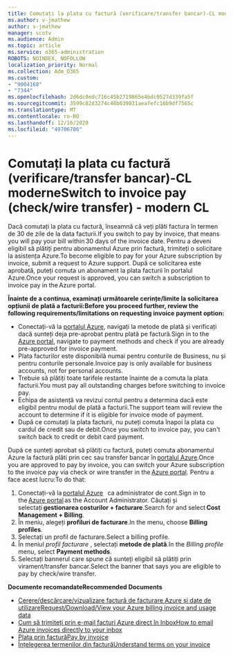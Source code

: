 ```yaml
---
title: Comutați la plata cu factură (verificare/transfer bancar)-CL moderne
ms.author: v-jmathew
author: v-jmathew
manager: scotv
ms.audience: Admin
ms.topic: article
ms.service: o365-administration
ROBOTS: NOINDEX, NOFOLLOW
localization_priority: Normal
ms.collection: Adm_O365
ms.custom:
- "9004168"
- "7344"
ms.openlocfilehash: 2d6dc0edc716c45b2719865e4bdc0527d339fa5f
ms.sourcegitcommit: 3599c82d3274c48b039831aeafefc16b9df7565c
ms.translationtype: MT
ms.contentlocale: ro-RO
ms.lasthandoff: 12/16/2020
ms.locfileid: "49706786"
---
```

# <a name="switch-to-invoice-pay-checkwire-transfer---modern-cl"></a><span data-ttu-id="9c55e-102">Comutați la plata cu factură (verificare/transfer bancar)-CL moderne</span><span class="sxs-lookup"><span data-stu-id="9c55e-102">Switch to invoice pay (check/wire transfer) - modern CL</span></span>

<span data-ttu-id="9c55e-103">Dacă comutați la plata cu factură, înseamnă că veți plăti factura în termen de 30 de zile de la data facturii.</span><span class="sxs-lookup"><span data-stu-id="9c55e-103">If you switch to pay by invoice, that means you will pay your bill within 30 days of the invoice date.</span></span> <span data-ttu-id="9c55e-104">Pentru a deveni eligibil să plătiți pentru abonamentul Azure prin factură, trimiteți o solicitare la asistența Azure.</span><span class="sxs-lookup"><span data-stu-id="9c55e-104">To become eligible to pay for your Azure subscription by invoice, submit a request to Azure support.</span></span> <span data-ttu-id="9c55e-105">După ce solicitarea este aprobată, puteți comuta un abonament la plata facturii în portalul Azure.</span><span class="sxs-lookup"><span data-stu-id="9c55e-105">Once your request is approved, you can switch a subscription to invoice pay in the Azure portal.</span></span>

<span data-ttu-id="9c55e-106">**Înainte de a continua, examinați următoarele cerințe/limite la solicitarea opțiunii de plată a facturii:**</span><span class="sxs-lookup"><span data-stu-id="9c55e-106">**Before you proceed further, review the following requirements/limitations on requesting invoice payment option:**</span></span>

- <span data-ttu-id="9c55e-107">Conectați-vă la [portalul Azure](https://portal.azure.com/), navigați la metode de plată și verificați dacă sunteți deja pre-aprobat pentru plată pe factură.</span><span class="sxs-lookup"><span data-stu-id="9c55e-107">Sign in to the [Azure portal](https://portal.azure.com/), navigate to payment methods and check if you are already pre-approved for invoice payment.</span></span>
- <span data-ttu-id="9c55e-108">Plata facturilor este disponibilă numai pentru conturile de Business, nu și pentru conturile personale.</span><span class="sxs-lookup"><span data-stu-id="9c55e-108">Invoice pay is only available for business accounts, not for personal accounts.</span></span>
- <span data-ttu-id="9c55e-109">Trebuie să plătiți toate tarifele restante înainte de a comuta la plata facturii.</span><span class="sxs-lookup"><span data-stu-id="9c55e-109">You must pay all outstanding charges before switching to invoice pay.</span></span>
- <span data-ttu-id="9c55e-110">Echipa de asistență va revizui contul pentru a determina dacă este eligibil pentru modul de plată a facturii.</span><span class="sxs-lookup"><span data-stu-id="9c55e-110">The support team will review the account to determine if it is eligible for invoice mode of payment.</span></span>
- <span data-ttu-id="9c55e-111">După ce comutați la plata facturii, nu puteți comuta înapoi la plata cu cardul de credit sau de debit.</span><span class="sxs-lookup"><span data-stu-id="9c55e-111">Once you switch to invoice pay, you can't switch back to credit or debit card payment.</span></span>

<span data-ttu-id="9c55e-112">După ce sunteți aprobat să plătiți cu factură, puteți comuta abonamentul Azure la factură plăti prin cec sau transfer bancar în [portalul Azure](https://portal.azure.com/).</span><span class="sxs-lookup"><span data-stu-id="9c55e-112">Once you are approved to pay by invoice, you can switch your Azure subscription to the invoice pay via check or wire transfer in the [Azure portal](https://portal.azure.com/).</span></span>
<span data-ttu-id="9c55e-113">Pentru a face acest lucru:</span><span class="sxs-lookup"><span data-stu-id="9c55e-113">To do that:</span></span>

1. <span data-ttu-id="9c55e-114">Conectați-vă la [portalul Azure](https://portal.azure.com/)   ca administrator de cont.</span><span class="sxs-lookup"><span data-stu-id="9c55e-114">Sign in to the [Azure portal](https://portal.azure.com/) as the Account Administrator.</span></span> <span data-ttu-id="9c55e-115">Căutați și selectați **gestionarea costurilor + facturare**.</span><span class="sxs-lookup"><span data-stu-id="9c55e-115">Search for and select **Cost Management + Billing**.</span></span>
2. <span data-ttu-id="9c55e-116">În meniu, alegeți **profiluri de facturare**.</span><span class="sxs-lookup"><span data-stu-id="9c55e-116">In the menu, choose **Billing profiles**.</span></span>
3. <span data-ttu-id="9c55e-117">Selectați un profil de facturare.</span><span class="sxs-lookup"><span data-stu-id="9c55e-117">Select a billing profile.</span></span>
4. <span data-ttu-id="9c55e-118">În meniul *profil facturare* , selectați **metode de plată**.</span><span class="sxs-lookup"><span data-stu-id="9c55e-118">In the *Billing profile* menu, select **Payment methods**.</span></span>
5. <span data-ttu-id="9c55e-119">Selectați bannerul care spune că sunteți eligibil să plătiți prin virament/transfer bancar.</span><span class="sxs-lookup"><span data-stu-id="9c55e-119">Select the banner that says you are eligible to pay by check/wire transfer.</span></span>

<span data-ttu-id="9c55e-120">**Documente recomandate**</span><span class="sxs-lookup"><span data-stu-id="9c55e-120">**Recommended Documents**</span></span>

- [<span data-ttu-id="9c55e-121">Cerere/descărcare/vizualizare factură de facturare Azure și date de utilizare</span><span class="sxs-lookup"><span data-stu-id="9c55e-121">Request/Download/View your Azure billing invoice and usage data</span></span>](https://docs.microsoft.com/azure/billing/billing-download-azure-invoice-daily-usage-date)
- [<span data-ttu-id="9c55e-122">Cum să trimiteți prin e-mail facturi Azure direct în Inbox</span><span class="sxs-lookup"><span data-stu-id="9c55e-122">How to email Azure invoices directly to your inbox</span></span>](https://docs.microsoft.com/azure/billing/billing-download-azure-invoice-daily-usage-date)
- [<span data-ttu-id="9c55e-123">Plata prin factură</span><span class="sxs-lookup"><span data-stu-id="9c55e-123">Pay by invoice</span></span>](https://docs.microsoft.com/azure/billing/billing-how-to-pay-by-invoice)
- [<span data-ttu-id="9c55e-124">Înțelegerea termenilor din factură</span><span class="sxs-lookup"><span data-stu-id="9c55e-124">Understand terms on your invoice</span></span>](https://docs.microsoft.com/azure/billing/billing-understand-your-invoice)
